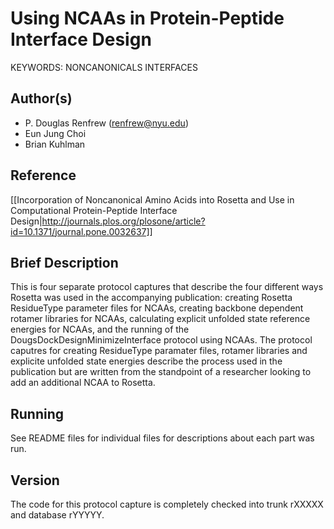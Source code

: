 # Using NCAAs in Protein-Peptide Interface Design
KEYWORDS: NONCANONICALS INTERFACES
## Author(s)
- P. Douglas Renfrew (renfrew@nyu.edu)
- Eun Jung Choi
- Brian Kuhlman

## Reference
[[Incorporation of Noncanonical Amino Acids into Rosetta and Use in Computational Protein-Peptide Interface Design|http://journals.plos.org/plosone/article?id=10.1371/journal.pone.0032637]]

## Brief Description
This is four separate protocol captures that describe the four different ways Rosetta was used in the accompanying publication: creating Rosetta ResidueType parameter files for NCAAs, creating backbone dependent rotamer libraries for NCAAs, calculating explicit unfolded state reference energies for NCAAs, and the running of the DougsDockDesignMinimizeInterface protocol using NCAAs. The protocol caputres for creating ResidueType paramater files, rotamer libraries and explicite unfolded state energies describe the process used in the publication but are written from the standpoint of a researcher looking to add an additional NCAA to Rosetta. 

## Running
See README files for individual files for descriptions about each part was run. 

## Version
The code for this protocol capture is completely checked into trunk rXXXXX and database rYYYYY. 

